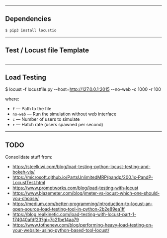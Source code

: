 
------------
Dependencies
------------

```
$ pip3 install locustio
```

---------------------------
Test / Locust file Template
---------------------------

```

```

------------
Load Testing
------------

$ locust -f locustfile.py --host=http://127.0.0.1:2015 --no-web -c 1000 -r 100

where:

+ `f` — Path to the file
+ `no-web` — Run the simulation without web interface
+ `c` — Number of users to simulate
+ `r` — Hatch rate (users spawned per second)


----
TODO
----

Consolidate stuff from:

+ https://steelkiwi.com/blog/load-testing-python-locust-testing-and-bokeh-vis/
+ https://microsoft.github.io/PartsUnlimitedMRP/pandp/200.1x-PandP-LocustTest.html
+ https://www.promptworks.com/blog/load-testing-with-locust
+ https://www.blazemeter.com/blog/jmeter-vs-locust-which-one-should-you-choose/
+ https://medium.com/better-programming/introduction-to-locust-an-open-source-load-testing-tool-in-python-2b2e89ea1ff
+ https://blog.realkinetic.com/load-testing-with-locust-part-1-174040afdf23?gi=7c21be14aa79
+ https://www.tothenew.com/blog/performing-heavy-load-testing-on-your-website-using-python-based-tool-locust/
